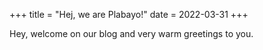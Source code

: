 +++
title = "Hej, we are Plabayo!"
date = 2022-03-31
+++

Hey, welcome on our blog and very warm greetings to you.

